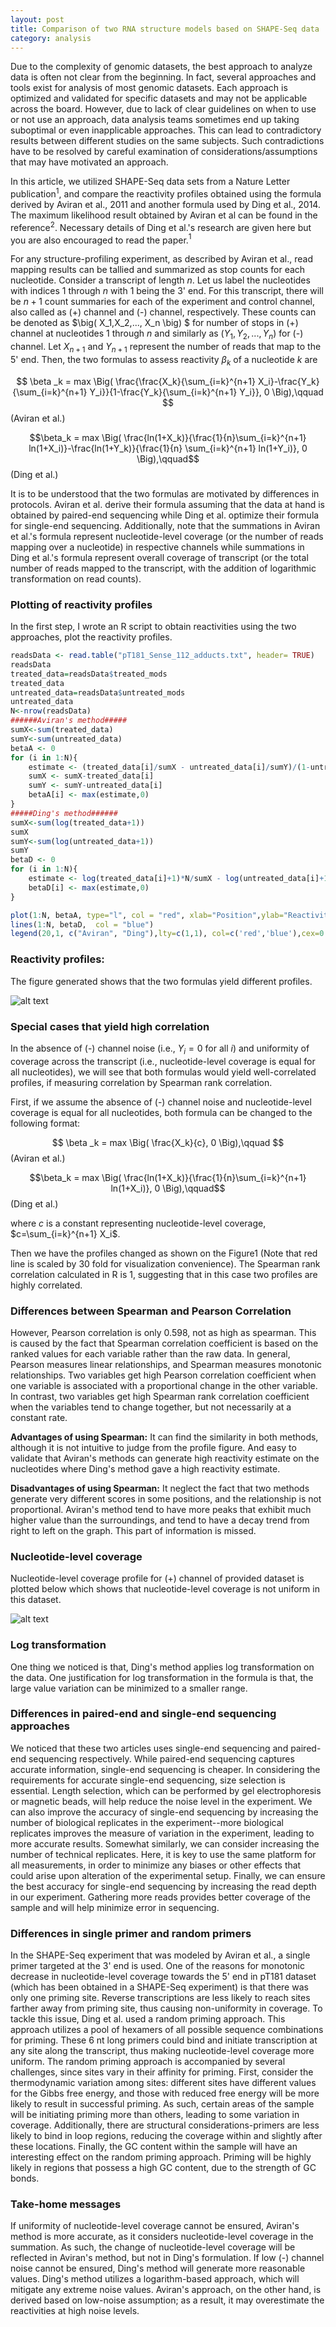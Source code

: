 ```yaml
---
layout: post
title: Comparison of two RNA structure models based on SHAPE-Seq data 
category: analysis
---
```


Due to the complexity of genomic datasets, the best approach to analyze data is often not clear from the beginning. In fact, several approaches and tools exist for analysis of most genomic datasets. Each approach is optimized and validated for specific datasets and may not be applicable across the board. However, due to lack of clear guidelines on when to use or not use an approach, data analysis teams sometimes end up taking suboptimal or even inapplicable approaches. This can lead to contradictory results between different studies on the same subjects. Such contradictions have to be resolved by careful examination of considerations/assumptions that may have motivated an approach.

In this article, we utilized SHAPE-Seq data sets from a Nature Letter publication$^1$, and compare the reactivity profiles obtained using the formula derived by Aviran et al., 2011 and another formula used by Ding et al., 2014. The maximum likelihood result obtained by Aviran et al can be found in the reference$^2$. Necessary details of Ding et al.'s research are given here but you are also encouraged to read the paper.$^1$

For any structure-profiling experiment, as described by Aviran et al., read mapping results can be tallied and summarized as stop counts for each nucleotide. Consider a transcript of length $n$. Let us label the nucleotides with indices 1 through $n$ with 1 being the 3' end. For this transcript, there will be $n+1$ count summaries for each of the experiment and control channel, also called as (+) channel and (-) channel, respectively. These counts can be denoted as $\big( X_1,X_2,..., X_n \big) $ for number of stops in (+) channel at nucleotides 1 through $n$ and similarly as $\big(Y_1,Y_2,... ,Y_n\big)$ for (-) channel. Let  $X_{n+1}$ and $Y_{n+1}$ represent the number of reads that map to the 5' end. Then, the two formulas to assess reactivity $\beta _k$ of a nucleotide $k$ are 

$$ \beta _k = max \Big( \frac{\frac{X_k}{\sum_{i=k}^{n+1} X_i}-\frac{Y_k}{\sum_{i=k}^{n+1} Y_i}}{1-\frac{Y_k}{\sum_{i=k}^{n+1} Y_i}}, 0 \Big),\qquad $$	(Aviran et al.) 


$$\beta_k = max \Big( \frac{ln(1+X_k)}{\frac{1}{n}\sum_{i=k}^{n+1} ln(1+X_i)}-\frac{ln(1+Y_k)}{\frac{1}{n} \sum_{i=k}^{n+1} ln(1+Y_i)}, 0 \Big),\qquad$$ (Ding et al.)

It is to be understood that the two formulas are motivated by differences in protocols. Aviran et al. derive their formula assuming that the data at hand is obtained by paired-end sequencing while Ding et al. optimize their formula for single-end sequencing. Additionally, note that the summations in Aviran et al.'s formula represent nucleotide-level coverage (or the number of reads mapping over a nucleotide) in respective channels while summations in Ding et al.'s formula represent overall coverage of transcript (or the total number of reads mapped to the transcript, with the addition of logarithmic transformation on read counts). 

### Plotting of reactivity profiles

In the first step, I wrote an R script to obtain reactivities using the two approaches, plot the reactivity profiles. 


```r
readsData <- read.table("pT181_Sense_112_adducts.txt", header= TRUE)   
readsData
treated_data=readsData$treated_mods
treated_data
untreated_data=readsData$untreated_mods
untreated_data
N<-nrow(readsData)
######Aviran's method#####
sumX<-sum(treated_data)
sumY<-sum(untreated_data)
betaA <- 0
for (i in 1:N){
	estimate <- (treated_data[i]/sumX - untreated_data[i]/sumY)/(1-untreated_data[i]/sumY)
	sumX <- sumX-treated_data[i]
	sumY <- sumY-untreated_data[i]
	betaA[i] <- max(estimate,0)
}
#####Ding's method######
sumX<-sum(log(treated_data+1))
sumX
sumY<-sum(log(untreated_data+1))
sumY
betaD <- 0
for (i in 1:N){
	estimate <- log(treated_data[i]+1)*N/sumX - log(untreated_data[i]+1)*N/sumY
	betaD[i] <- max(estimate,0)
}

plot(1:N, betaA, type="l", col = "red", xlab="Position",ylab="Reactivity")
lines(1:N, betaD,  col = "blue")
legend(20,1, c("Aviran", "Ding"),lty=c(1,1), col=c('red','blue'),cex=0.8,) 
```

### Reactivity profiles:

The figure generated shows that the two formulas yield different profiles.

![alt text](https://rawgit.com/jinzhenfan/jinzhenfan.github.io/master/images/RNAseq/Reactivity4.jpeg)

### Special cases that yield high correlation

In the absence of (-) channel noise (i.e., $Y_i=0$ for all $i$) and uniformity of coverage across the transcript (i.e., nucleotide-level coverage is equal for all nucleotides), we will see that both formulas would yield well-correlated profiles, if measuring correlation by Spearman rank correlation.

First, if we assume the absence of (-) channel noise and nucleotide-level coverage is equal for all nucleotides, both formula can be changed to the following format:

$$ \beta _k = max \Big( \frac{X_k}{c}, 0 \Big),\qquad $$	(Aviran et al.) 


$$\beta_k = max \Big( \frac{ln(1+X_k)}{\frac{1}{n}\sum_{i=k}^{n+1} ln(1+X_i)}, 0 \Big),\qquad$$ (Ding et al.)


where $c$ is a constant representing nucleotide-level coverage, $c=\sum_{i=k}^{n+1} X_i$. 

Then we have the profiles changed as shown on the Figure1 (Note that red line is scaled by 30 fold for visualization convenience). 
The Spearman rank correlation calculated in R is 1, suggesting that in this case two profiles are highly correlated.

### Differences between Spearman and Pearson Correlation

However, Pearson correlation is only 0.598, not as high as spearman. This is caused by the fact that Spearman correlation coefficient is based on the ranked values for each variable rather than the raw data. In general, Pearson measures linear relationships, and Spearman measures monotonic relationships. Two variables get high Pearson correlation coefficient when one variable is associated with a proportional change in the other variable. In contrast, two variables get high Spearman rank correlation coefficient when the variables tend to change together, but not necessarily at a constant rate. 

**Advantages of using Spearman:** It can find the similarity in both methods, although it is not intuitive to judge from the profile figure. And easy to validate that Aviran's methods can generate high reactivity estimate on the nucleotides where Ding's method gave a high reactivity estimate.

**Disadvantages of using Spearman:** It neglect the fact that two methods generate very different scores in some positions, and the relationship is not proportional. Aviran's method tend to have more peaks that exhibit much higher value than the surroundings, and tend to have a decay trend from right to left on the graph. This part of information is missed. 

### Nucleotide-level coverage 

Nucleotide-level coverage profile for (+) channel of provided dataset is plotted below which shows that nucleotide-level coverage is not uniform in this dataset.

![alt text](https://rawgit.com/jinzhenfan/jinzhenfan.github.io/master/images/RNAseq/nlc.jpeg)

### Log transformation 

One thing we noticed is that, Ding's method applies log transformation on the data. One justification for log transformation in the formula is that, the large value variation can be minimized to a smaller range. 

### Differences in paired-end and single-end sequencing approaches

We noticed that these two articles uses single-end sequencing and paired-end sequencing respectively. While paired-end sequencing captures accurate information, single-end sequencing is cheaper. In considering the requirements for accurate single-end sequencing, size selection is essential. Length selection, which can be performed by gel electrophoresis or magnetic beads, will help reduce the noise level in the experiment. We can also improve the accuracy of single-end sequencing by increasing the number of biological replicates in the experiment--more biological replicates improves the measure of variation in the experiment, leading to more accurate results. Somewhat similarly, we can consider increasing the number of technical replicates. Here, it is key to use the same platform for all measurements, in order to minimize any biases or other effects that could arise upon alteration of the experimental setup. Finally, we can ensure the best accuracy for single-end sequencing by increasing the read depth in our experiment. Gathering more reads provides better coverage of the sample and will help minimize error in sequencing.

### Differences in single primer and random primers

In the SHAPE-Seq experiment that was modeled by Aviran et al., a single primer targeted at the 3' end is used. One of the reasons for monotonic decrease in nucleotide-level coverage towards the 5' end in pT181 dataset (which has been obtained in a SHAPE-Seq experiment) is that there was only one priming site. Reverse transcriptions are less likely to reach sites farther away from priming site, thus causing non-uniformity in coverage. To tackle this issue, Ding et al. used a random priming approach. This approach utilizes a pool of hexamers of all possible sequence combinations for priming. These 6 nt long primers could bind and initiate transcription at any site along the transcript, thus making nucleotide-level coverage more uniform. The random priming approach is accompanied by several challenges, since sites vary in their affinity for priming. First, consider the thermodynamic variation among sites: different sites have different values for the Gibbs free energy, and those with reduced free energy will be more likely to result in successful priming. As such, certain areas of the sample will be initiating priming more than others, leading to some variation in coverage. Additionally, there are structural considerations-primers are less likely to bind in loop regions, reducing the coverage within and slightly after these locations. Finally, the GC content within the sample will have an interesting effect on the random priming approach. Priming will be highly likely in regions that possess a high GC content, due to the strength of GC bonds. 

### Take-home messages

If uniformity of nucleotide-level coverage cannot be ensured, Aviran's method is more accurate, as it considers nucleotide-level coverage in the summation. As such, the change of nucleotide-level coverage will be reflected in Aviran's method, but not in Ding's formulation. If low (-) channel noise cannot be ensured, Ding's method will generate more reasonable values. Ding's method utilizes a logarithm-based approach, which will mitigate any extreme noise values. Aviran's approach, on the other hand, is derived based on low-noise assumption; as a result, it may overestimate the reactivities at high noise levels.



